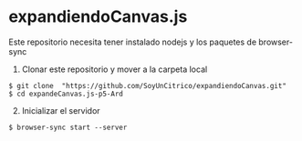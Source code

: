 # expandiendoCanvas.js

Este repositorio necesita tener instalado nodejs y los paquetes de browser-sync

1.  Clonar este repositorio y mover a la carpeta local

```
$ git clone  "https://github.com/SoyUnCitrico/expandiendoCanvas.git"
$ cd expandeCanvas.js-p5-Ard
```

2.    Inicializar el servidor

```
$ browser-sync start --server
```